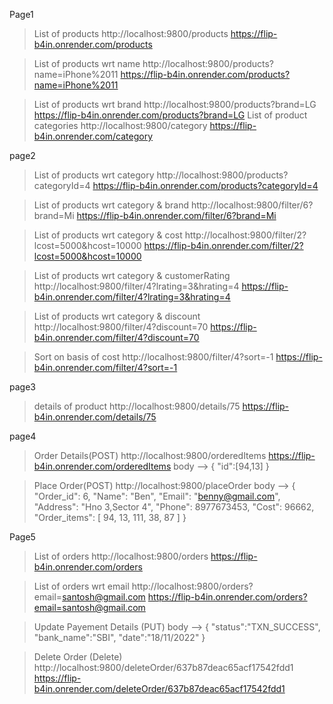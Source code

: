 Page1
> List of products
http://localhost:9800/products
https://flip-b4in.onrender.com/products

> List of products wrt name
http://localhost:9800/products?name=iPhone%2011
https://flip-b4in.onrender.com/products?name=iPhone%2011

> List of products wrt brand
http://localhost:9800/products?brand=LG
https://flip-b4in.onrender.com/products?brand=LG
> List of product categories
http://localhost:9800/category
https://flip-b4in.onrender.com/category


page2
> List of products wrt category
http://localhost:9800/products?categoryId=4
https://flip-b4in.onrender.com/products?categoryId=4


> List of products wrt category & brand
http://localhost:9800/filter/6?brand=Mi
https://flip-b4in.onrender.com/filter/6?brand=Mi

> List of products wrt category & cost
http://localhost:9800/filter/2?lcost=5000&hcost=10000
https://flip-b4in.onrender.com/filter/2?lcost=5000&hcost=10000

> List of products wrt category & customerRating
http://localhost:9800/filter/4?lrating=3&hrating=4
https://flip-b4in.onrender.com/filter/4?lrating=3&hrating=4

> List of products wrt category & discount
http://localhost:9800/filter/4?discount=70
https://flip-b4in.onrender.com/filter/4?discount=70

> Sort on basis of cost
http://localhost:9800/filter/4?sort=-1
https://flip-b4in.onrender.com/filter/4?sort=-1


page3
> details of product
http://localhost:9800/details/75
https://flip-b4in.onrender.com/details/75

page4
> Order Details(POST)
http://localhost:9800/orderedItems
https://flip-b4in.onrender.com/orderedItems
body -->
{
	"id":[94,13]
}

> Place Order(POST)
http://localhost:9800/placeOrder
body -->
{
	"Order_id": 6,
	"Name": "Ben",
	"Email": "benny@gmail.com",
	"Address": "Hno 3,Sector 4",
	"Phone": 8977673453,
	"Cost": 96662,
	"Order_items": [
		94,
		13,
		111,
		38,
		87
	]
}

Page5
> List of orders
http://localhost:9800/orders
https://flip-b4in.onrender.com/orders

> List of orders wrt email
http://localhost:9800/orders?email=santosh@gmail.com
https://flip-b4in.onrender.com/orders?email=santosh@gmail.com

> Update Payement Details (PUT)
body -->
{
	"status":"TXN_SUCCESS",
	"bank_name":"SBI",
	"date":"18/11/2022"
}

> Delete Order (Delete)
http://localhost:9800/deleteOrder/637b87deac65acf17542fdd1
https://flip-b4in.onrender.com/deleteOrder/637b87deac65acf17542fdd1
